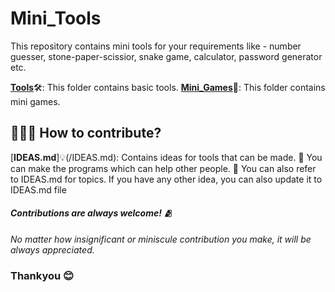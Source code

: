 # Mini_Tools

This repository contains mini tools for your requirements like - number guesser, stone-paper-scissior, snake game, calculator, password generator etc.

[**Tools**](/Tools)🛠️: This folder contains basic tools.
[**Mini_Games**](/Mini_Games)👾: This folder contains mini games.

## 👨🏻‍💻 How to contribute?
[**IDEAS.md**]💡(/IDEAS.md): Contains ideas for tools that can be made.
🤝 You can make the programs which can help other people.
💭 You can also refer to IDEAS.md for topics. If you have any other idea, you can also update it to IDEAS.md file

#### <i>Contributions are always welcome! 🫂<br>
No matter how insignificant or miniscule contribution you make, it will be always appreciated.</i>
### Thankyou 😊

